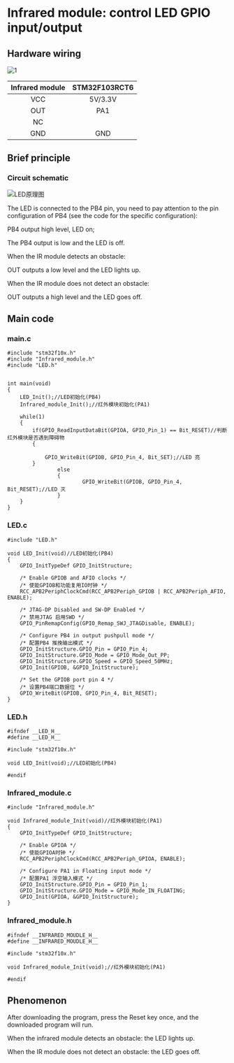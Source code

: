 # Infrared module: control LED GPIO input/output

## Hardware wiring

![1](..\Infrared_module\1.jpg)

| Infrared module | STM32F103RCT6 |
| :-------------: | :-----------: |
|       VCC       |    5V/3.3V    |
|       OUT       |      PA1      |
|       NC        |               |
|       GND       |      GND      |

## Brief principle

### Circuit schematic

![LED原理图](C:/Users/W_ML/Desktop/STM/Demo/Doc/LED原理图.png)

The LED is connected to the PB4 pin, you need to pay attention to the pin configuration of PB4 (see the code for the specific configuration):

PB4 output high level, LED on;

The PB4 output is low and the LED is off.

When the IR module detects an obstacle:

OUT outputs a low level and the LED lights up.

When the IR module does not detect an obstacle:

OUT outputs a high level and the LED goes off.

## Main code

### main.c

```
#include "stm32f10x.h"
#include "Infrared_module.h"
#include "LED.h"


int main(void)
{
    LED_Init();//LED初始化(PB4)
    Infrared_module_Init();//红外模块初始化(PA1)
    
    while(1)
    {
        if(GPIO_ReadInputDataBit(GPIOA, GPIO_Pin_1) == Bit_RESET)//判断红外模块是否遇到障碍物
        {
            
            GPIO_WriteBit(GPIOB, GPIO_Pin_4, Bit_SET);//LED 亮
        }
				else
				{
						GPIO_WriteBit(GPIOB, GPIO_Pin_4, Bit_RESET);//LED 灭
				}
    }
}
```

### LED.c

```
#include "LED.h"

void LED_Init(void)//LED初始化(PB4)
{
    GPIO_InitTypeDef GPIO_InitStructure;
    
    /* Enable GPIOB and AFIO clocks */
    /* 使能GPIOB和功能复用IO时钟 */
    RCC_APB2PeriphClockCmd(RCC_APB2Periph_GPIOB | RCC_APB2Periph_AFIO, ENABLE); 
    
    /* JTAG-DP Disabled and SW-DP Enabled */
    /* 禁用JTAG 启用SWD */
    GPIO_PinRemapConfig(GPIO_Remap_SWJ_JTAGDisable, ENABLE);
    
    /* Configure PB4 in output pushpull mode */
    /* 配置PB4 推挽输出模式 */
    GPIO_InitStructure.GPIO_Pin = GPIO_Pin_4;
    GPIO_InitStructure.GPIO_Mode = GPIO_Mode_Out_PP;   
    GPIO_InitStructure.GPIO_Speed = GPIO_Speed_50MHz; 
    GPIO_Init(GPIOB, &GPIO_InitStructure);
    
    /* Set the GPIOB port pin 4 */
    /* 设置PB4端口数据位 */
    GPIO_WriteBit(GPIOB, GPIO_Pin_4, Bit_RESET);
}
```

### LED.h

```
#ifndef __LED_H__
#define __LED_H__

#include "stm32f10x.h"

void LED_Init(void);//LED初始化(PB4)

#endif
```

### Infrared_module.c

```
#include "Infrared_module.h"

void Infrared_module_Init(void)//红外模块初始化(PA1)
{
    GPIO_InitTypeDef GPIO_InitStructure;
    
    /* Enable GPIOA */
    /* 使能GPIOA时钟 */
    RCC_APB2PeriphClockCmd(RCC_APB2Periph_GPIOA, ENABLE); 
    
    /* Configure PA1 in Floating input mode */
    /* 配置PA1 浮空输入模式 */
    GPIO_InitStructure.GPIO_Pin = GPIO_Pin_1;
    GPIO_InitStructure.GPIO_Mode = GPIO_Mode_IN_FLOATING;   
    GPIO_Init(GPIOA, &GPIO_InitStructure);  
}
```

### Infrared_module.h

```
#ifndef __INFRARED_MOUDLE_H__
#define __INFRARED_MOUDLE_H__

#include "stm32f10x.h"

void Infrared_module_Init(void);//红外模块初始化(PA1)

#endif
```

## Phenomenon

After downloading the program, press the Reset key once, and the downloaded program will run.

When the infrared module detects an obstacle: the LED lights up.

When the IR module does not detect an obstacle: the LED goes off.